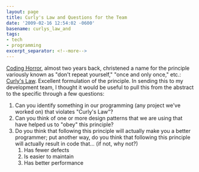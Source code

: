 ```yaml
---
layout: page
title: Curly's Law and Questions for the Team
date: '2009-02-16 12:54:02 -0600'
basename: curlys_law_and
tags:
- tech
- programming
excerpt_separator: <!--more-->
---
```


[Coding Horror](http://www.codinghorror.com), almost two years back,
christened a name for the principle variously known as "don't repeat yourself,"
"once and only once," etc.: [Curly's Law](http://www.codinghorror.com/blog/archives/000805.html).
Excellent formulation of the principle. In sending this to my development team,
I thought it would be useful to pull this from the abstract to the specific
through a few questions:

<!--more-->

1. Can you identify something in our programming (any project we've worked on)
   that violates "Curly's Law"?
1. Can you think of one or more design patterns that we are using that have
   helped us to "obey" this principle?
1. Do you think that following this principle will actually make you a better
   programmer; put another way, do you think that following this principle will
   actually result in code that... (if not, why not?)
    1. Has fewer defects
    1. Is easier to maintain
    1. Has better performance
